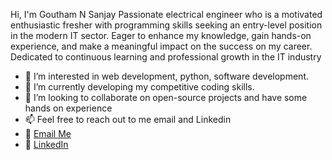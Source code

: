 Hi, I'm Goutham N Sanjay 
Passionate electrical engineer who is a motivated enthusiastic
fresher with programming skills seeking an entry-level position
in the modern IT sector. Eager to enhance my knowledge, gain
hands-on experience, and make a meaningful impact on the
success on my career. Dedicated to continuous learning
and professional growth in the IT industry
- 👀 I’m interested in web development, python, software development.
- 🌱 I’m currently developing my competitive coding skills.
- 💞️ I’m looking to collaborate on open-source projects and have some hands on experience 
- 📫 Feel free to reach out to me email and Linkedin
- 📧 [Email Me](mailto:gouthamnsanjay47@outlook.com)
- 🔗 [LinkedIn](https://www.linkedin.com/in/gouthamnsanjay)
<!---
Gouthamns47/Gouthamns47 is a ✨ special ✨ repository because its `README.md` (this file) appears on your GitHub profile.
You can click the Preview link to take a look at your changes.
--->
